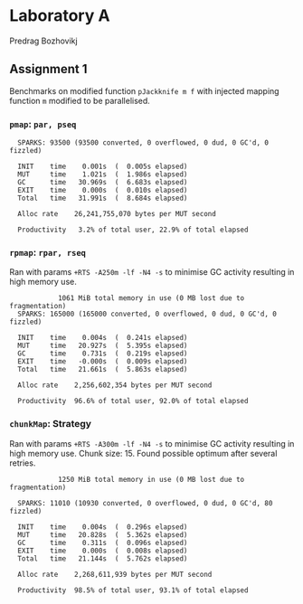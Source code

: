 # Laboratory A
Predrag Bozhovikj

## Assignment 1

Benchmarks on modified function `pJackknife m f` with injected mapping function `m` modified to be parallelised.

### `pmap`: `par, pseq`

```
  SPARKS: 93500 (93500 converted, 0 overflowed, 0 dud, 0 GC'd, 0 fizzled)

  INIT    time    0.001s  (  0.005s elapsed)
  MUT     time    1.021s  (  1.986s elapsed)
  GC      time   30.969s  (  6.683s elapsed)
  EXIT    time    0.000s  (  0.010s elapsed)
  Total   time   31.991s  (  8.684s elapsed)

  Alloc rate    26,241,755,070 bytes per MUT second

  Productivity   3.2% of total user, 22.9% of total elapsed
```

### `rpmap`: `rpar, rseq`

Ran with params `+RTS -A250m -lf -N4 -s` to minimise GC activity resulting in high memory use.

```
            1061 MiB total memory in use (0 MB lost due to fragmentation)
  SPARKS: 165000 (165000 converted, 0 overflowed, 0 dud, 0 GC'd, 0 fizzled)

  INIT    time    0.004s  (  0.241s elapsed)
  MUT     time   20.927s  (  5.395s elapsed)
  GC      time    0.731s  (  0.219s elapsed)
  EXIT    time   -0.000s  (  0.009s elapsed)
  Total   time   21.661s  (  5.863s elapsed)

  Alloc rate    2,256,602,354 bytes per MUT second

  Productivity  96.6% of total user, 92.0% of total elapsed
```

### `chunkMap`: Strategy

Ran with params `+RTS -A300m -lf -N4 -s` to minimise GC activity resulting in high memory use. Chunk size: 15. Found possible optimum after several retries. 

```
            1250 MiB total memory in use (0 MB lost due to fragmentation)

  SPARKS: 11010 (10930 converted, 0 overflowed, 0 dud, 0 GC'd, 80 fizzled)

  INIT    time    0.004s  (  0.296s elapsed)
  MUT     time   20.828s  (  5.362s elapsed)
  GC      time    0.311s  (  0.096s elapsed)
  EXIT    time    0.000s  (  0.008s elapsed)
  Total   time   21.144s  (  5.762s elapsed)

  Alloc rate    2,268,611,939 bytes per MUT second

  Productivity  98.5% of total user, 93.1% of total elapsed
```